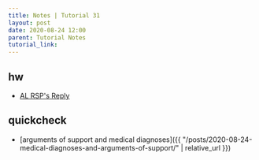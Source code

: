 ```yaml
---
title: Notes | Tutorial 31
layout: post
date: 2020-08-24 12:00
parent: Tutorial Notes
tutorial_link: 
---
```


## hw

- [AL RSP's Reply](../../analyzing-lies/03-RSP-quote/)

## quickcheck

- [arguments of support and medical diagnoses]({{ "/posts/2020-08-24-medical-diagnoses-and-arguments-of-support/" | relative_url }})
